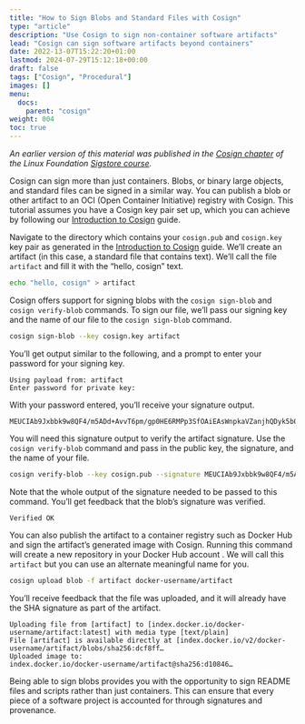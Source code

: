 ```yaml
---
title: "How to Sign Blobs and Standard Files with Cosign"
type: "article"
description: "Use Cosign to sign non-container software artifacts"
lead: "Cosign can sign software artifacts beyond containers"
date: 2022-13-07T15:22:20+01:00
lastmod: 2024-07-29T15:12:18+00:00
draft: false
tags: ["Cosign", "Procedural"]
images: []
menu:
  docs:
    parent: "cosign"
weight: 004
toc: true
---
```


_An earlier version of this material was published in the [Cosign chapter](https://learning.edx.org/course/course-v1:LinuxFoundationX+LFS182x+2T2022/block-v1:LinuxFoundationX+LFS182x+2T2022+type@sequential+block@204b98f35bca48c194d1868e0356bef1/block-v1:LinuxFoundationX+LFS182x+2T2022+type@vertical+block@2f0ad9cb8f124a39ab555ac8bf1a114c) of the Linux Foundation [Sigstore course](https://learning.edx.org/course/course-v1:LinuxFoundationX+LFS182x+2T2022/home)._

Cosign can sign more than just containers. Blobs, or binary large objects, and standard files can be signed in a similar way. You can publish a blob or other artifact to an OCI (Open Container Initiative) registry with Cosign. This tutorial assumes you have a Cosign key pair set up, which you can achieve by following our [Introduction to Cosign](c/open-source/sigstore/cosign/an-introduction-to-cosign.md) guide.

Navigate to the directory which contains your `cosign.pub` and `cosign.key` key pair as generated in the [Introduction to Cosign](/open-source/sigstore/cosign/an-introduction-to-cosign) guide. We’ll create an artifact (in this case, a standard file that contains text). We’ll call the file `artifact` and fill it with the “hello, cosign” text.

```sh
echo "hello, cosign" > artifact
```

Cosign offers support for signing blobs with the `cosign sign-blob` and `cosign verify-blob` commands. To sign our file, we’ll pass our signing key and the name of our file to the `cosign sign-blob` command.

```sh
cosign sign-blob --key cosign.key artifact
```

You’ll get output similar to the following, and a prompt to enter your password for your signing key. 

```
Using payload from: artifact
Enter password for private key:
```

With your password entered, you’ll receive your signature output. 

```
MEUCIAb9Jxbbk9w8QF4/m5ADd+AvvT6pm/gp0HE6RMPp3SfOAiEAsWnpkaVZanjhQDyk5b0UPnlsMhodCcvYaGl1sj9exJI= 
```

You will need this signature output to verify the artifact signature. Use the `cosign verify-blob` command and pass in the public key, the signature, and the name of your file. 

```sh
cosign verify-blob --key cosign.pub --signature MEUCIAb9Jxbbk9w8QF4/m5ADd+AvvT6pm/gp0HE6RMPp3SfOAiEAsWnpkaVZanjhQDyk5b0UPnlsMhodCcvYaGl1sj9exJI= artifact  
```

Note that the whole output of the signature needed to be passed to this command. You’ll get feedback that the blob’s signature was verified.

```
Verified OK
```

You can also publish the artifact to a container registry such as Docker Hub and sign the artifact’s generated image with Cosign. Running this command will create a new repository in your Docker Hub account . We will call this `artifact` but you can use an alternate meaningful name for you. 

```sh
cosign upload blob -f artifact docker-username/artifact
```

You’ll receive feedback that the file was uploaded, and it will already have the SHA signature as part of the artifact.

```
Uploading file from [artifact] to [index.docker.io/docker-username/artifact:latest] with media type [text/plain]
File [artifact] is available directly at [index.docker.io/v2/docker-username/artifact/blobs/sha256:dcf8ff…
Uploaded image to:
index.docker.io/docker-username/artifact@sha256:d10846…
```

Being able to sign blobs provides you with the opportunity to sign README files and scripts rather than just containers. This can ensure that every piece of a software project is accounted for through signatures and provenance. 
